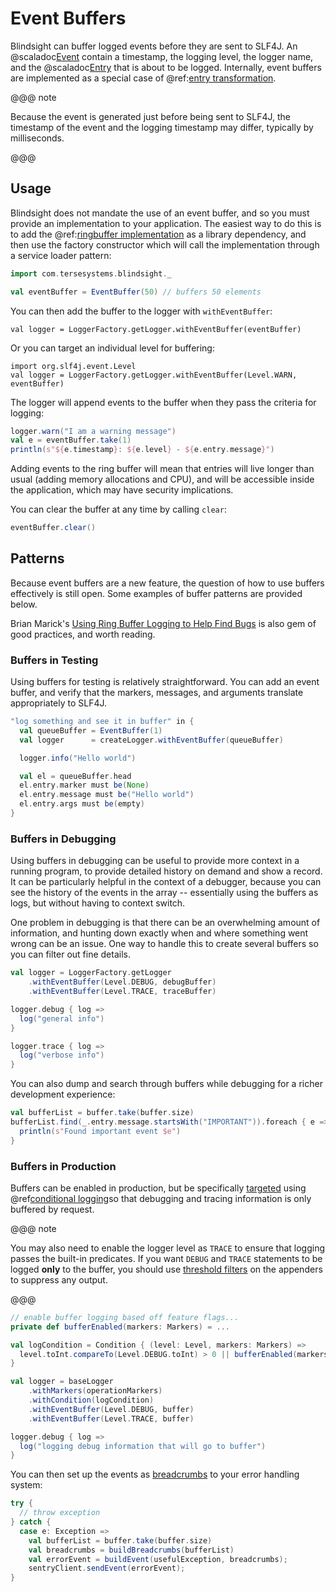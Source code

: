 # Event Buffers

Blindsight can buffer logged events before they are sent to SLF4J.  An @scaladoc[Event](com.tersesystems.blindsight.EventBuffer.Event) contain a timestamp, the logging level, the logger name, and the @scaladoc[Entry](com.tersesystems.blindsight.Entry) that is about to be logged.  Internally, event buffers are implemented as a special case of @ref:[entry transformation](transform.md).

@@@ note

Because the event is generated just before being sent to SLF4J, the timestamp of the event and the logging timestamp may differ, typically by milliseconds.

@@@

## Usage 

Blindsight does not mandate the use of an event buffer, and so you must provide an implementation to your application.  The easiest way to do this is to add the @ref:[ringbuffer implementation](../setup/index.md) as a library dependency, and then use the factory constructor which will call the implementation through a service loader pattern:

```scala
import com.tersesystems.blindsight._

val eventBuffer = EventBuffer(50) // buffers 50 elements
```

You can then add the buffer to the logger with `withEventBuffer`:

```text
val logger = LoggerFactory.getLogger.withEventBuffer(eventBuffer)
```

Or you can target an individual level for buffering:

```text
import org.slf4j.event.Level
val logger = LoggerFactory.getLogger.withEventBuffer(Level.WARN, eventBuffer)
```

The logger will append events to the buffer when they pass the criteria for logging:

```scala
logger.warn("I am a warning message")
val e = eventBuffer.take(1)
println(s"${e.timestamp}: ${e.level} - ${e.entry.message}")
```

Adding events to the ring buffer will mean that entries will live longer than usual (adding memory allocations and CPU), and will be accessible inside the application, which may have security implications.  

You can clear the buffer at any time by calling `clear`:

```scala
eventBuffer.clear()
```

## Patterns

Because event buffers are a new feature, the question of how to use buffers effectively is still open.  Some examples of buffer patterns are provided below.  

Brian Marick's [Using Ring Buffer Logging to Help Find Bugs](http://www.exampler.com/writing/ring-buffer.pdf) is also gem of good practices, and worth reading.

### Buffers in Testing

Using buffers for testing is relatively straightforward.  You can add an event buffer, and verify that the markers, messages, and arguments translate appropriately to SLF4J.

```scala
"log something and see it in buffer" in {
  val queueBuffer = EventBuffer(1)
  val logger      = createLogger.withEventBuffer(queueBuffer)

  logger.info("Hello world")

  val el = queueBuffer.head
  el.entry.marker must be(None)
  el.entry.message must be("Hello world")
  el.entry.args must be(empty)
}
```

### Buffers in Debugging

Using buffers in debugging can be useful to provide more context in a running program, to provide detailed history on demand and show a record.  It can be particularly helpful in the context of a debugger, because you can see the history of the events in the array -- essentially using the buffers as logs, but without having to context switch.

One problem in debugging is that there can be an overwhelming amount of information, and hunting down exactly when and where something went wrong can be an issue.  One way to handle this to create several buffers so you can filter out fine details.

```scala
val logger = LoggerFactory.getLogger
    .withEventBuffer(Level.DEBUG, debugBuffer)
    .withEventBuffer(Level.TRACE, traceBuffer)

logger.debug { log =>
  log("general info")
}

logger.trace { log => 
  log("verbose info")
}
```

You can also dump and search through buffers while debugging for a richer development experience:

```scala
val bufferList = buffer.take(buffer.size)
bufferList.find(_.entry.message.startsWith("IMPORTANT")).foreach { e =>
  println(s"Found important event $e")
}
```

### Buffers in Production

Buffers can be enabled in production, but be specifically [targeted](https://tersesystems.com/blog/2019/07/22/targeted-diagnostic-logging-in-production/) using
@ref[conditional logging](conditional.md)so that debugging and tracing information is only buffered by request. 

@@@ note

You may also need to enable the logger level as `TRACE` to ensure that logging passes the built-in predicates.  If you want `DEBUG` and `TRACE` statements to be logged **only** to the buffer, you should use [threshold filters](http://logback.qos.ch/manual/filters.html#thresholdFilter) on the appenders to suppress any output.

@@@
 
```scala
// enable buffer logging based off feature flags...
private def bufferEnabled(markers: Markers) = ...

val logCondition = Condition { (level: Level, markers: Markers) =>
  level.toInt.compareTo(Level.DEBUG.toInt) > 0 || bufferEnabled(markers)
}

val logger = baseLogger
    .withMarkers(operationMarkers)
    .withCondition(logCondition)
    .withEventBuffer(Level.DEBUG, buffer)
    .withEventBuffer(Level.TRACE, buffer)

logger.debug { log =>
  log("logging debug information that will go to buffer")
}
```

You can then set up the events as [breadcrumbs](https://github.com/tersesystems/terse-logback-showcase/blob/master/app/handlers/SentryHandler.java) to your error handling system:

```scala
try {
  // throw exception
} catch {
  case e: Exception =>
    val bufferList = buffer.take(buffer.size)
    val breadcrumbs = buildBreadcrumbs(bufferList)
    val errorEvent = buildEvent(usefulException, breadcrumbs);
    sentryClient.sendEvent(errorEvent);
}
```
